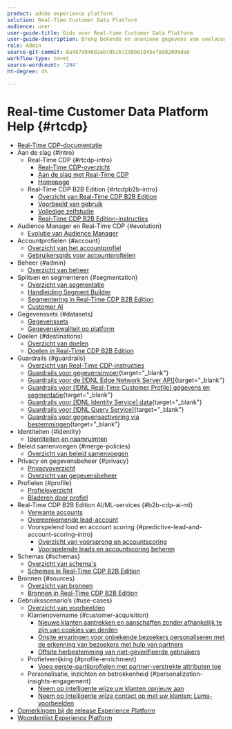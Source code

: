 ```yaml
---
product: adobe experience platform
solution: Real-Time Customer Data Platform
audience: user
user-guide-title: Gids voor Real-time Customer Data Platform
user-guide-description: Breng bekende en anonieme gegevens van veelvoudige ondernemingsbronnen samen om klantenprofielen tot stand te brengen, publiek van die profielen tot stand te brengen, en die toehoorders aan derdebestemmingen te activeren.
role: Admin
source-git-commit: 8a487d948d2eb7db167298b61045ef8dd2099da6
workflow-type: tm+mt
source-wordcount: '294'
ht-degree: 4%

---
```



# Real-time Customer Data Platform Help {#rtcdp}

* [Real-Time CDP-documentatie](home.md)
* Aan de slag {#intro}
   * Real-Time CDP {#rtcdp-intro}
      * [Real-Time CDP-overzicht](overview.md)
      * [Aan de slag met Real-Time CDP](get-started.md)
      * [Homepage](home-page-dashboards.md)
   * Real-Time CDP B2B Edition {#rtcdpb2b-intro}
      * [Overzicht van Real-Time CDP B2B Edition](b2b-overview.md)
      * [Voorbeeld van gebruik](./b2b-use-case.md)
      * [Volledige zelfstudie](./b2b-tutorial.md)
      * [Real-Time CDP B2B Edition-instructies](b2b-guardrails.md)
* Audience Manager en Real-Time CDP {#evolution}
   * [Evolutie van Audience Manager](aam-to-rtcdp.md)
* Accountprofielen {#account}
   * [Overzicht van het accountprofiel](accounts/account-profile-overview.md)
   * [Gebruikersgids voor accountprofielen](accounts/account-profile-ui-guide.md)
* Beheer {#admin}
   * [Overzicht van beheer](administration/admin-overview.md)
* Splitsen en segmenteren {#segmentation}
   * [Overzicht van segmentatie](segmentation/segmentation-overview.md)
   * [Handleiding Segment Builder](segmentation/segment-builder-guide.md)
   * [Segmentering in Real-Time CDP B2B Edition](segmentation/b2b.md)
   * [Customer AI](segmentation/customer-ai.md)
* Gegevenssets {#datasets}
   * [Gegevenssets](datasets/dataset.md)
   * [Gegevenskwaliteit op platform](datasets/data-quality.md)
* Doelen {#destinations}
   * [Overzicht van doelen](destinations/overview.md)
   * [Doelen in Real-Time CDP B2B Edition](destinations/b2b.md)
* Guardrails {#guardrails}
   * [Overzicht van Real-Time CDP-instructies](guardrails/overview.md)
   * [Guardrails voor gegevensinvoer](https://experienceleague.adobe.com/docs/experience-platform/ingestion/guardrails.html){target="_blank"}
   * [Guardrails voor de [!DNL Edge Network Server API]](https://experienceleague.adobe.com/docs/experience-platform/edge-network-server-api/guardrails.html){target="_blank"}
   * [Guardrails voor [!DNL Real-Time Customer Profile] gegevens en segmentatie](https://experienceleague.adobe.com/docs/experience-platform/profile/guardrails.html){target="_blank"}
   * [Guardrails voor [!DNL Identity Service] data](https://experienceleague.adobe.com/docs/experience-platform/identity/guardrails.html){target="_blank"}
   * [Guardrails voor [!DNL Query Service]](https://experienceleague.adobe.com/docs/experience-platform/query/guardrails.html){target="_blank"}
   * [Guardrails voor gegevensactivering via bestemmingen](https://experienceleague.adobe.com/docs/experience-platform/destinations/guardrails.html){target="_blank"}
* Identiteiten {#identity}
   * [Identiteiten en naamruimten](profile/identities-overview.md)
* Beleid samenvoegen {#merge-policies}
   * [Overzicht van beleid samenvoegen](profile/merge-policies.md)
* Privacy en gegevensbeheer {#privacy}
   * [Privacyoverzicht](privacy/privacy-overview.md)
   * [Overzicht van gegevensbeheer](privacy/data-governance-overview.md)
* Profielen {#profile}
   * [Profieloverzicht](profile/profile-overview.md)
   * [Bladeren door profiel](profile/profile-browse.md)
* Real-Time CDP B2B Edition AI/ML-services {#b2b-cdp-ai-ml}
   * [Verwante accounts](b2b-ai-ml-services/related-accounts.md)
   * [Overeenkomende lead-account](b2b-ai-ml-services/lead-to-account-matching.md)
   * Voorspelend lood en account scoring {#predictive-lead-and-account-scoring-intro}
      * [Overzicht van voorsprong en accountscoring](b2b-ai-ml-services/predictive-lead-and-account-scoring.md)
      * [Voorspelende leads en accountscoring beheren](b2b-ai-ml-services/manage-predictive-lead-and-account-scoring.md)
* Schemas {#schemas}
   * [Overzicht van schema&#39;s](schemas/overview.md)
   * [Schemas in Real-Time CDP B2B Edition](schemas/b2b.md)
* Bronnen {#sources}
   * [Overzicht van bronnen](sources/sources-overview.md)
   * [Bronnen in Real-Time CDP B2B Edition](sources/b2b.md)
* Gebruiksscenario’s {#use-cases}
   * [Overzicht van voorbeelden](/help/rtcdp/use-case-guides/overview.md)
   * Klantenovername {#customer-acquisition}
      * [Nieuwe klanten aantrekken en aanschaffen zonder afhankelijk te zijn van cookies van derden](/help/rtcdp/partner-data/prospecting.md)
      * [Onsite ervaringen voor onbekende bezoekers personaliseren met de erkenning van bezoekers met hulp van partners](/help/rtcdp/partner-data/onsite-personalization.md)
      * [Offsite herbestemming van niet-geverifieerde gebruikers](./partner-data/offsite-retargeting.md)
   * Profielverrijking {#profile-enrichment}
      * [Voeg eerste-partijprofielen met partner-verstrekte attributen toe](/help/rtcdp/partner-data/supplement-first-party-profiles.md)
   * Personalisatie, inzichten en betrokkenheid {#personalization-insights-engagement}
      * [Neem op intelligente wijze uw klanten opnieuw aan](/help/rtcdp/use-case-guides/intelligent-re-engagement/intelligent-re-engagement.md)
      * [Neem op intelligente wijze contact op met uw klanten: Luma-voorbeelden](/help/rtcdp/use-case-guides/intelligent-re-engagement/use-cases-luma.md)
* [Opmerkingen bij de release Experience Platform](https://experienceleague.adobe.com/en/docs/experience-platform/release-notes/latest)
* [Woordenlijst Experience Platform](https://www.adobe.com/go/platform-glossary-en)